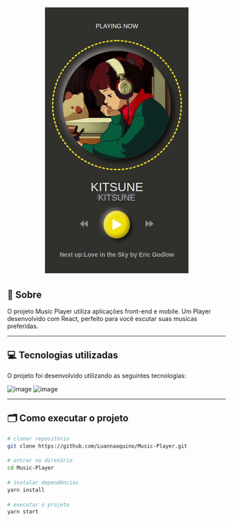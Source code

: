 <h1 align="center">
    <img alt="Readme" title="Readme" src="./MusicPlayer.gif">
</h1>

## 📌 Sobre
O projeto Music Player utiliza aplicações front-end e mobile. Um Player desenvolvido com React, perfeito para você escutar suas musicas preferidas.

---

## 💻 Tecnologias utilizadas
O projeto foi desenvolvido utilizando as seguintes tecnologias:

![image](https://camo.githubusercontent.com/76fbcc2b8eda3d26d881c9719074ec0af04410fdc2fb02438ffb72535046fb6b/68747470733a2f2f696d672e736869656c64732e696f2f62616467652f72656163742d6170702532302d2532333230323332612e7376673f267374796c653d666f722d7468652d626164676526636f6c6f723d363064646639266c6f676f3d7265616374266c6f676f436f6c6f723d253233363144414642)
![image](https://img.shields.io/badge/styled--components-DB7093?style=for-the-badge&logo=styled-components&logoColor=white)

---

## 🗂 Como executar o projeto

```bash
# clonar repositório
git clone https://github.com/Luannaaquino/Music-Player.git

# entrar no diretório
cd Music-Player

# instalar dependências
yarn install

# executar o projeto
yarn start
```